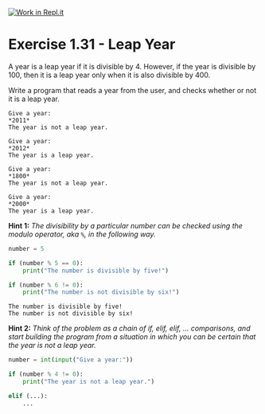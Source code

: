 [![Work in Repl.it](https://classroom.github.com/assets/work-in-replit-14baed9a392b3a25080506f3b7b6d57f295ec2978f6f33ec97e36a161684cbe9.svg)](https://classroom.github.com/online_ide?assignment_repo_id=5483966&assignment_repo_type=AssignmentRepo)
# Exercise 1.31 - Leap Year

A year is a leap year if it is divisible by 4. However, if the year is divisible by 100, then it is a leap year only when it is also divisible by 400.

Write a program that reads a year from the user, and checks whether or not it is a leap year.

```plaintext
Give a year: 
*2011*
The year is not a leap year.
```

```plaintext
Give a year: 
*2012*
The year is a leap year.
```

```plaintext
Give a year: 
*1800*
The year is not a leap year.
```

```plaintext
Give a year: 
*2000*
The year is a leap year.
```

**Hint 1:** *The divisibility by a particular number can be checked using the modulo operator, aka `%`, in the following way.*

```python
number = 5

if (number % 5 == 0):
    print("The number is divisible by five!")

if (number % 6 != 0):
    print("The number is not divisible by six!")
```


```plaintext
The number is divisible by five!
The number is not divisible by six!
```

**Hint 2:** *Think of the problem as a chain of if, elif, elif, ... comparisons, and start building the program from a situation in which you can be certain that the year is not a leap year.*

```python
number = int(input("Give a year:"))

if (number % 4 != 0):
    print("The year is not a leap year.")

elif (...):
    ...
```
